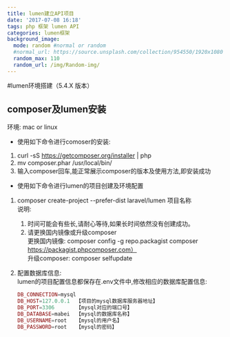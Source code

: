 ```yaml
---
title: lumen建立API项目  
date: '2017-07-08 16:18'  
tags: php 框架 lumen API
categories: lumen框架
background_image:
  mode: random #normal or random
  #normal_url: https://source.unsplash.com/collection/954550/1920x1080
  random_max: 110
  random_url: /img/Random-img/
---
```

#lumen环境搭建（5.4.X 版本）

## composer及lumen安装
环境: mac or linux

- 使用如下命令进行comoser的安装:  
1. curl -sS https://getcomposer.org/installer | php
2. mv composer.phar /usr/local/bin/  
3. 输入composer回车,能正常展示composer的版本及使用方法,即安装成功

<!-- more -->

- 使用如下命令进行lumen的项目创建及环境配置
1. composer create-project --prefer-dist laravel/lumen 项目名称  
   说明:  
   1) 时间可能会有些长,请耐心等待,如果长时间依然没有创建成功。  
   2) 请更换国内镜像或升级composer  
   更换国内镜像: composer config -g repo.packagist composer https://packagist.phpcomposer.com）  
   升级composer: composer selfupdate

2. 配置数据库信息:  
   lumen的项目配置信息都保存在.env文件中,修改相应的数据库配置信息:
   ```php
   DB_CONNECTION=mysql
   DB_HOST=127.0.0.1  【项目的mysql数据库服务器地址】
   DB_PORT=3306       【mysql对应的端口号】
   DB_DATABASE=mabei  【mysql的数据库名称】
   DB_USERNAME=root   【mysql的用户名】
   DB_PASSWORD=root   【mysql的密码】
   ```
